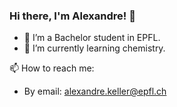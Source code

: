 ### Hi there, I'm Alexandre! 👋

- 🔭 I’m a Bachelor student in EPFL.
- 🌱 I’m currently learning chemistry.

📫 How to reach me:
- By email: alexandre.keller@epfl.ch
